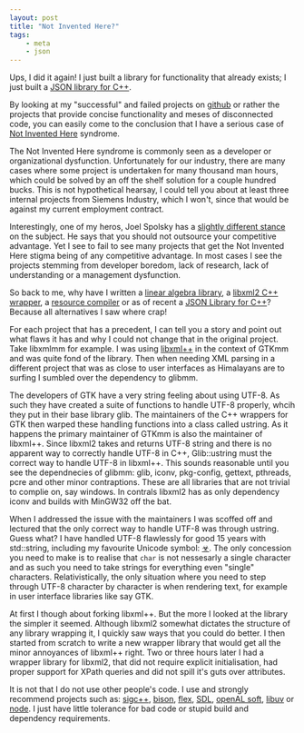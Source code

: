 ```yaml
---
layout: post
title: "Not Invented Here?"
tags:
    - meta
    - json
---
```


Ups, I did it again! I just built a library for functionality that already
exists; I just built a [JSON library for C++][rjson].

By looking at my "successful" and failed projects on [github] or rather 
the projects that provide concise functionality and meses of disconnected code,
you can easily come to the conclusion that I have a serious case of 
[Not Invented Here][NIH] syndrome.

<!--more-->

The Not Invented Here syndrome is commonly seen as a developer or organizational
dysfunction. Unfortunately for our industry, there are many cases where some 
project is undertaken for many thousand man hours, which could be solved by
an off the shelf solution for a couple hundred bucks. This is not hypothetical
hearsay, I could tell you about at least three internal projects from 
Siemens Industry, which I won't, since that would be against my current 
employment contract. 

Interestingly, one of my heros, Joel Spolsky has a [slightly different stance][jos1]
on the subject. He says that you should not outsource your competitive advantage.
Yet I see to fail to see many projects that get the Not Invented Here stigma being
of any competitive advantage. In most cases I see the projects stemming from
developer boredom, lack of research, lack of understanding or a management 
dysfunction.

So back to me, why have I written a [linear algebra library][mathex], 
a [libxml2 C++ wrapper][libxmlmm], a [resource compiler][ezrc] or as 
of recent a [JSON Library for C++][rjson]? Because all alternatives I saw
where crap!

For each project that has a precedent, I can tell you a story and point out
what flaws it has and why I could not change that in the original project. Take
libxmlmm for example. I was using [libxml++] in the context of GTKmm and was 
quite fond of the library. Then when needing XML parsing in a different project 
that was as close to user interfaces as Himalayans are to surfing I sumbled over 
the dependency to glibmm.

The developers of GTK have a very string feeling about using UTF-8. As such they
have created a suite of functions to handle UTF-8 properly, whcih they put in 
their base library glib. The maintainers of the C++ wrappers for GTK then warped
these handling functions into a class called ustring. As it happens the primary
maintainer of GTKmm is also the maintainer of libxml++. Since libxml2 takes
and returns UTF-8 string and there is no apparent way to correctly handle UTF-8 
in C++, Glib::ustring must the correct way to handle UTF-8 in libxml++. This
sounds reasonable until you see the dependnecies of glibmm: glib, iconv, 
pkg-config, gettext, pthreads, pcre and other minor contraptions. These are 
all libraries that are not trivial to complie on, say windows. In contrals 
libxml2 has as only dependency iconv and builds with MinGW32 off the bat.

When I addressed the issue with the maintainers I was scoffed off and lectured
that the only correct way to handle UTF-8 was through ustring. Guess what? I 
have handled UTF-8 flawlessly for good 15 years with std::string, including my 
favourite Unicode symbol: [☣]. The only concession you need to make is to 
realise that `char` is not nessesarly a single character and as such you need to 
take strings for everything even "single" characters. Relativistically, the only 
situation where you need to step through UTF-8 character by character is when
rendering text, for example in user interface libraries like say GTK.

At first I though about forking libxml++. But the more I looked at the library
the simpler it seemed. Although libxml2 somewhat dictates the structure of any
library wrapping it, I quickly saw ways that you could do better. I then started 
from scratch to write a new wrapper library that would get all the minor 
annoyances of libxml++ right. Two or three hours later I had a wrapper library
for libxml2, that did not require explicit initialisation, had proper support
for XPath queries and did not spill it's guts over attributes.

It is not that I do not use other people's code. I use and strongly recommend
projects such as: [sigc++], [bison], [flex], [SDL], [openAL soft], [libuv] or 
[node]. I just have little tolerance for bad code or stupid build and dependency
requirements. 

[rjson]: http://github.com/rioki/rjson
[github]: http://github.com/rioki
[NIH]: http://c2.com/cgi/wiki?NotInventedHere
[jos1]: http://www.joelonsoftware.com/articles/fog0000000007.html
[mathex]: http://github.com/rioki/mathex
[libxmlmm]: http://github.com/rioki/libxmlmm
[ezrc]: http://github.com/rioki/ezrc
[libxml++]: http://libxmlplusplus.sourceforge.net/
[☣]: http://www.fileformat.info/info/unicode/char/2623/index.htm
[sigc++]: http://libsigc.sourceforge.net/
[bison]: http://www.gnu.org/s/bison/
[flex]: http://flex.sourceforge.net/
[SDL]: http://www.libsdl.org
[openAL soft]: http://kcat.strangesoft.net/openal.html
[libuv]: https://github.com/joyent/libuv
[node]: http://nodejs.org/


